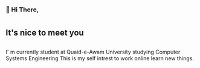 
###  :wave: Hi There, <h1>
## It's nice to meet you <h2>
I' m currently student at Quaid-e-Awam University studying Computer Systems Engineering
This is my self intrest to work online learn new things.


